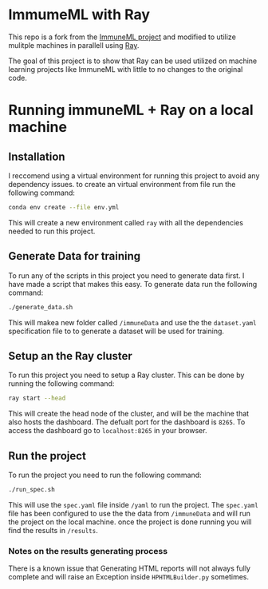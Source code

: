 # ImmumeML with Ray

This repo is a fork from the [ImmuneML project](https://github.com/uio-bmi/immuneML) and modified to utilize mulitple machines in parallell using [Ray](https://github.com/ray-project/ray).

The goal of this project is to show that Ray can be used utilized on machine learning projects like ImmuneML with little to no changes to the original code.

# Running immuneML + Ray on a local machine

## Installation
I reccomend using a virtual environment for running this project to avoid any dependency issues. to create an virtual environment from file run the following command:
```bash
conda env create --file env.yml
```
This will create a new environment called `ray` with all the dependencies needed to run this project.

## Generate Data for training
To run any of the scripts in this project you need to generate data first. I have made a script that makes this easy. To generate data run the following command:
```bash
./generate_data.sh
```
This will makea new folder called `/immuneData` and use the the `dataset.yaml` specification file to to generate a dataset will be used for training.

## Setup an the Ray cluster
To run this project you need to setup a Ray cluster. This can be done by running the following command:
```bash
ray start --head 
```
This will create the head node of the cluster, and will be the machine that also hosts the dashboard. The defualt port for the dashboard is `8265`. To access the dashboard go to `localhost:8265` in your browser.

## Run the project

To run the project you need to run the following command:
```bash
./run_spec.sh
```

This will use the `spec.yaml` file inside `/yaml` to run the project. The `spec.yaml` file has been configured to use the the data from `/immuneData` and will run the project on the local machine. once the project is done running you will find the results in `/results`.

### Notes on the results generating process
There is a known issue that Generating HTML reports will not always fully complete and will raise an Exception inside `HPHTMLBuilder.py` sometimes.
